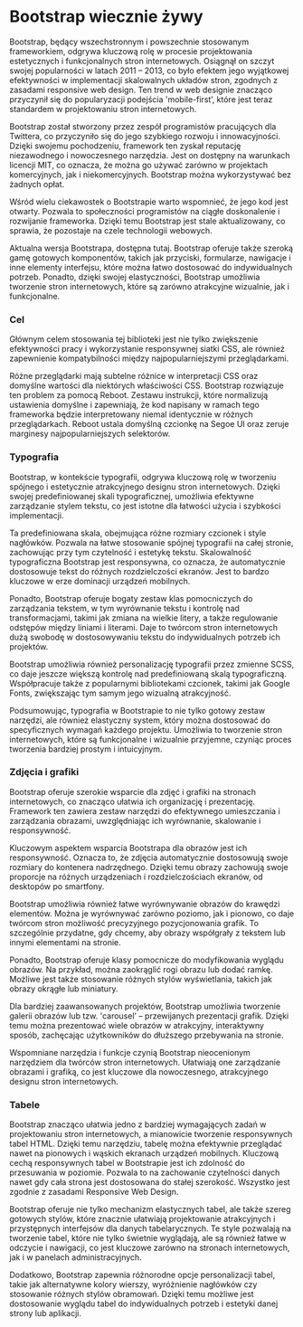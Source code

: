 # Bootstrap wiecznie żywy

Bootstrap, będący wszechstronnym i powszechnie stosowanym frameworkiem, odgrywa kluczową rolę w procesie projektowania estetycznych i funkcjonalnych stron internetowych. Osiągnął on szczyt swojej popularności w latach 2011 – 2013, co było efektem jego wyjątkowej efektywności w implementacji skalowalnych układów stron, zgodnych z zasadami responsive web design. Ten trend w web designie znacząco przyczynił się do popularyzacji podejścia 'mobile-first’, które jest teraz standardem w projektowaniu stron internetowych.

Bootstrap został stworzony przez zespół programistów pracujących dla Twittera, co przyczyniło się do jego szybkiego rozwoju i innowacyjności. Dzięki swojemu pochodzeniu, framework ten zyskał reputację niezawodnego i nowoczesnego narzędzia. Jest on dostępny na warunkach licencji MIT, co oznacza, że można go używać zarówno w projektach komercyjnych, jak i niekomercyjnych. Bootstrap można wykorzystywać bez żadnych opłat.

Wśród wielu ciekawostek o Bootstrapie warto wspomnieć, że jego kod jest otwarty. Pozwala to społeczności programistów na ciągłe doskonalenie i rozwijanie frameworka. Dzięki temu Bootstrap jest stale aktualizowany, co sprawia, że pozostaje na czele technologii webowych.

Aktualna wersja Bootstrapa, dostępna tutaj. Bootstrap oferuje także szeroką gamę gotowych komponentów, takich jak przyciski, formularze, nawigacje i inne elementy interfejsu, które można łatwo dostosować do indywidualnych potrzeb. Ponadto, dzięki swojej elastyczności, Bootstrap umożliwia tworzenie stron internetowych, które są zarówno atrakcyjne wizualnie, jak i funkcjonalne.

### Cel

Głównym celem stosowania tej biblioteki jest nie tylko zwiększenie efektywności pracy i wykorzystanie responsywnej siatki CSS, ale również zapewnienie kompatybilności między najpopularniejszymi przeglądarkami.

Różne przeglądarki mają subtelne różnice w interpretacji CSS oraz domyślne wartości dla niektórych właściwości CSS. Bootstrap rozwiązuje ten problem za pomocą Reboot. Zestawu instrukcji, które normalizują ustawienia domyślne i zapewniają, że kod napisany w ramach tego frameworka będzie interpretowany niemal identycznie w różnych przeglądarkach. Reboot ustala domyślną czcionkę na Segoe UI oraz zeruje marginesy najpopularniejszych selektorów.

### Typografia
Bootstrap, w kontekście typografii, odgrywa kluczową rolę w tworzeniu spójnego i estetycznie atrakcyjnego designu stron internetowych. Dzięki swojej predefiniowanej skali typograficznej, umożliwia efektywne zarządzanie stylem tekstu, co jest istotne dla łatwości użycia i szybkości implementacji.

Ta predefiniowana skala, obejmująca różne rozmiary czcionek i style nagłówków. Pozwala na łatwe stosowanie spójnej typografii na całej stronie, zachowując przy tym czytelność i estetykę tekstu. Skalowalność typograficzna Bootstrap jest responsywna, co oznacza, że automatycznie dostosowuje tekst do różnych rozdzielczości ekranów. Jest to bardzo kluczowe w erze dominacji urządzeń mobilnych.

Ponadto, Bootstrap oferuje bogaty zestaw klas pomocniczych do zarządzania tekstem, w tym wyrównanie tekstu i kontrolę nad transformacjami, takimi jak zmiana na wielkie litery, a także regulowanie odstępów między liniami i literami. Daje to twórcom stron internetowych dużą swobodę w dostosowywaniu tekstu do indywidualnych potrzeb ich projektów.

Bootstrap umożliwia również personalizację typografii przez zmienne SCSS, co daje jeszcze większą kontrolę nad predefiniowaną skalą typograficzną. Współpracuje także z popularnymi bibliotekami czcionek, takimi jak Google Fonts, zwiększając tym samym jego wizualną atrakcyjność.

Podsumowując, typografia w Bootstrapie to nie tylko gotowy zestaw narzędzi, ale również elastyczny system, który można dostosować do specyficznych wymagań każdego projektu. Umożliwia to tworzenie stron internetowych, które są funkcjonalne i wizualnie przyjemne, czyniąc proces tworzenia bardziej prostym i intuicyjnym.

### Zdjęcia i grafiki
Bootstrap oferuje szerokie wsparcie dla zdjęć i grafiki na stronach internetowych, co znacząco ułatwia ich organizację i prezentację. Framework ten zawiera zestaw narzędzi do efektywnego umieszczania i zarządzania obrazami, uwzględniając ich wyrównanie, skalowanie i responsywność.

Kluczowym aspektem wsparcia Bootstrapa dla obrazów jest ich responsywność. Oznacza to, że zdjęcia automatycznie dostosowują swoje rozmiary do kontenera nadrzędnego. Dzięki temu obrazy zachowują swoje proporcje na różnych urządzeniach i rozdzielczościach ekranów, od desktopów po smartfony.

Bootstrap umożliwia również łatwe wyrównywanie obrazów do krawędzi elementów. Można je wyrównywać zarówno poziomo, jak i pionowo, co daje twórcom stron możliwość precyzyjnego pozycjonowania grafik. To szczególnie przydatne, gdy chcemy, aby obrazy współgrały z tekstem lub innymi elementami na stronie.

Ponadto, Bootstrap oferuje klasy pomocnicze do modyfikowania wyglądu obrazów. Na przykład, można zaokrąglić rogi obrazu lub dodać ramkę. Możliwe jest także stosowanie różnych stylów wyświetlania, takich jak obrazy okrągłe lub miniatury.

Dla bardziej zaawansowanych projektów, Bootstrap umożliwia tworzenie galerii obrazów lub tzw. 'carousel’ – przewijanych prezentacji grafik. Dzięki temu można prezentować wiele obrazów w atrakcyjny, interaktywny sposób, zachęcając użytkowników do dłuższego przebywania na stronie.

Wspomniane narzędzia i funkcje czynią Bootstrap nieocenionym narzędziem dla twórców stron internetowych. Ułatwiają one zarządzanie obrazami i grafiką, co jest kluczowe dla nowoczesnego, atrakcyjnego designu stron internetowych.

### Tabele
Bootstrap znacząco ułatwia jedno z bardziej wymagających zadań w projektowaniu stron internetowych, a mianowicie tworzenie responsywnych tabel HTML. Dzięki temu narzędziu, tabelę można efektywnie przeglądać nawet na pionowych i wąskich ekranach urządzeń mobilnych. Kluczową cechą responsywnych tabel w Bootstrapie jest ich zdolność do przesuwania w poziomie. Pozwala to na zachowanie czytelności danych nawet gdy cała strona jest dostosowana do stałej szerokość. Wszystko jest zgodnie z zasadami Responsive Web Design.

Bootstrap oferuje nie tylko mechanizm elastycznych tabel, ale także szereg gotowych stylów, które znacznie ułatwiają projektowanie atrakcyjnych i przystępnych interfejsów dla danych tabelarycznych. Te style pozwalają na tworzenie tabel, które nie tylko świetnie wyglądają, ale są również łatwe w odczycie i nawigacji, co jest kluczowe zarówno na stronach internetowych, jak i w panelach administracyjnych.

Dodatkowo, Bootstrap zapewnia różnorodne opcje personalizacji tabel, takie jak alternatywne kolory wierszy, wyróżnienie nagłówków czy stosowanie różnych stylów obramowań. Dzięki temu możliwe jest dostosowanie wyglądu tabel do indywidualnych potrzeb i estetyki danej strony lub aplikacji.